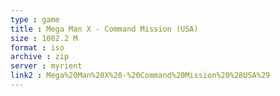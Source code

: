 ```yaml
---
type : game
title : Mega Man X - Command Mission (USA)
size : 1002.2 M
format : iso
archive : zip
server : myrient
link2 : Mega%20Man%20X%20-%20Command%20Mission%20%28USA%29
---
```

